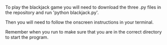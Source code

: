 To play the blackjack game you will need to download the three .py files in the repository and run 'python blackjack.py'.

Then you will need to follow the onscreen instructions in your terminal.

Remember when you run to make sure that you are in the correct directory to start the program.

